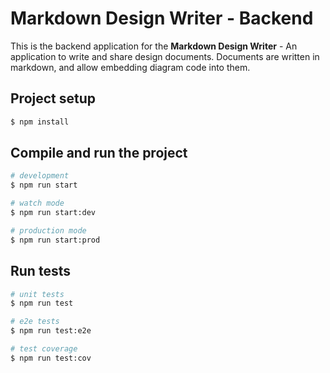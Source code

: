 # Markdown Design Writer - Backend

This is the backend application for the **Markdown Design Writer** - An application to write and share design documents. 
Documents are written in markdown, and allow embedding diagram code into them.


## Project setup

```bash
$ npm install
```

## Compile and run the project

```bash
# development
$ npm run start

# watch mode
$ npm run start:dev

# production mode
$ npm run start:prod
```

## Run tests

```bash
# unit tests
$ npm run test

# e2e tests
$ npm run test:e2e

# test coverage
$ npm run test:cov
```
